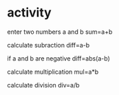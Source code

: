 # activity

enter two numbers
a and b
sum=a+b

calculate subraction
diff=a-b


if a and b are negative
diff=abs(a-b)


calculate multiplication
mul=a*b

calculate division
div=a/b
